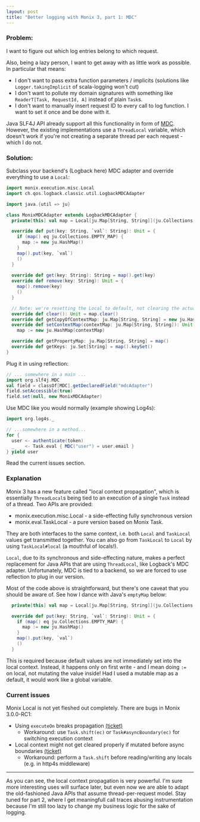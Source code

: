```yaml
---
layout: post
title: "Better logging with Monix 3, part 1: MDC"
---
```

### Problem:
I want to figure out which log entries belong to which request.

Also, being a lazy person, I want to get away with as little work as possible. In particular that means:
- I don't want to pass extra function parameters / implicits (solutions like `Logger.takingImplicit` of scala-logging won't cut)
- I don't want to pollute my domain signatures with something like `ReaderT[Task, RequestId, A]` instead of plain `Task`s.
- I don't want to manually insert request ID to every call to log function. I want to set it once and be done with it.

Java SLF4J API already support all this functionality in form of [MDC](https://www.slf4j.org/api/org/slf4j/MDC.html). However, the existing implementations use a `ThreadLocal` variable, which doesn't work if you're not creating a separate thread per each request - which I do not.

### Solution:
<!--more-->
Subclass your backend's (Logback here) MDC adapter and override everything to use a `Local`:

```scala
import monix.execution.misc.Local
import ch.qos.logback.classic.util.LogbackMDCAdapter

import java.{util => ju}

class MonixMDCAdapter extends LogbackMDCAdapter {
  private[this] val map = Local[ju.Map[String, String]](ju.Collections.emptyMap())

  override def put(key: String, `val`: String): Unit = {
    if (map() eq ju.Collections.EMPTY_MAP) {
      map := new ju.HashMap()
    }
    map().put(key, `val`)
    ()
  }
  
  override def get(key: String): String = map().get(key)
  override def remove(key: String): Unit = {
    map().remove(key)
    ()
  }

  // Note: we're resetting the Local to default, not clearing the actual hashmap
  override def clear(): Unit = map.clear()
  override def getCopyOfContextMap: ju.Map[String, String] = new ju.HashMap(map())
  override def setContextMap(contextMap: ju.Map[String, String]): Unit =
    map := new ju.HashMap(contextMap)

  override def getPropertyMap: ju.Map[String, String] = map()
  override def getKeys: ju.Set[String] = map().keySet()
}
```

Plug it in using reflection:

```scala
// ... somewhere in a main ...
import org.slf4j.MDC
val field = classOf[MDC].getDeclaredField("mdcAdapter")
field.setAccessible(true)
field.set(null, new MonixMDCAdapter)
```

Use MDC like you would normally (example showing Log4s):

```scala
import org.log4s._

// ...somewhere in a method...
for {
  user <- authenticate(token)
  _    <- Task.eval { MDC("user") = user.email }
} yield user
```

Read the current issues section.

### Explanation

Monix 3 has a new feature called "local context propagation", which is essentially `ThreadLocal`s being tied to an execution of a single `Task` instead of a thread. Two APIs are provided:

- monix.execution.misc.Local - a side-effecting fully synchronous version
- monix.eval.TaskLocal - a pure version based on Monix Task.

They are both interfaces to the same context, i.e. both `Local` and `TaskLocal` values get transmitted together. You can also go from `TaskLocal` to `Local` by using `TaskLocal#local` (a mouthful of locals!).

`Local`, due to its synchronous and side-effecting nature, makes a perfect replacement for Java APIs that are using `ThreadLocal`, like Logback's MDC adapter. Unfortunately, MDC is tied to a backend, so we are forced to use reflection to plug in our version.

Most of the code above is straightforward, but there's one caveat that you should be aware of. See how I dance with Java's `emptyMap` below:

```scala
  private[this] val map = Local[ju.Map[String, String]](ju.Collections.emptyMap())

  override def put(key: String, `val`: String): Unit = {
    if (map() eq ju.Collections.EMPTY_MAP) {
      map := new ju.HashMap()
    }
    map().put(key, `val`)
    ()
  }
```

This is required because default values are not immediately set into the local context. Instead, it happens only on first write - and I mean doing `:=` on local, not mutating the value inside! Had I used a mutable map as a default, it would work like a global variable.

### Current issues

Monix Local is not yet fleshed out completely. There are bugs in Monix 3.0.0-RC1:

- Using `executeOn` breaks propagation [(ticket)](https://github.com/monix/monix/issues/612)
  * Workaround: use `Task.shift(ec)` or `Task#asyncBoundary(ec)` for switching execution context
- Local context might not get cleared properly if mutated before async boundaries [(ticket)](https://github.com/monix/monix/issues/624)
  * Workaround: perform a `Task.shift` before reading/writing any locals (e.g. in http4s middleware)


---

As you can see, the local context propagation is very powerful. I'm sure more interesting uses will surface later, but even now we are able to adapt the old-fashioned Java APIs that assume thread-per-request model. Stay tuned for part 2, where I get meaningfull call traces abusing instrumentation because I'm still too lazy to change my business logic for the sake of logging.
